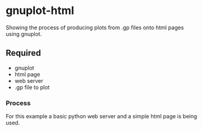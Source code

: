 # gnuplot-html
Showing the process of producing plots from .gp files onto html pages using gnuplot.


  
 ## Required
 - gnuplot
 - html page
 - web server
 - .gp file to plot



### Process

For this example a basic python web server and a simple html page is being used.









